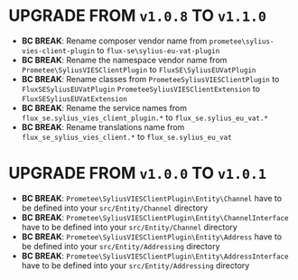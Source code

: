 # UPGRADE FROM `v1.0.8` TO `v1.1.0`

* **BC BREAK**: Rename composer vendor name from
  `prometee\sylius-vies-client-plugin` to `flux-se\sylius-eu-vat-plugin`
* **BC BREAK**: Rename the namespace vendor name from
  `Prometee\SyliusVIESClientPlugin` to `FluxSE\SyliusEUVatPlugin`
* **BC BREAK**: Rename classes from
  `PrometeeSyliusVIESClientPlugin` to `FluxSESyliusEUVatPlugin`
  `PrometeeSyliusVIESClientExtension` to `FluxSESyliusEUVatExtension`
* **BC BREAK**: Rename the service names from
  `flux_se.sylius_vies_client_plugin.*` to `flux_se.sylius_eu_vat.*`
* **BC BREAK**: Rename translations name from
  `flux_se_sylius_vies_client.*` to `flux_se.sylius_eu_vat`

# UPGRADE FROM `v1.0.0` TO `v1.0.1`

* **BC BREAK**: `Prometee\SyliusVIESClientPlugin\Entity\Channel` have to be defined into your `src/Entity/Channel` directory 
* **BC BREAK**: `Prometee\SyliusVIESClientPlugin\Entity\ChannelInterface` have to be defined into your `src/Entity/Channel` directory 
* **BC BREAK**: `Prometee\SyliusVIESClientPlugin\Entity\Address` have to be defined into your `src/Entity/Addressing` directory
* **BC BREAK**: `Prometee\SyliusVIESClientPlugin\Entity\AddressInterface` have to be defined into your `src/Entity/Addressing` directory
